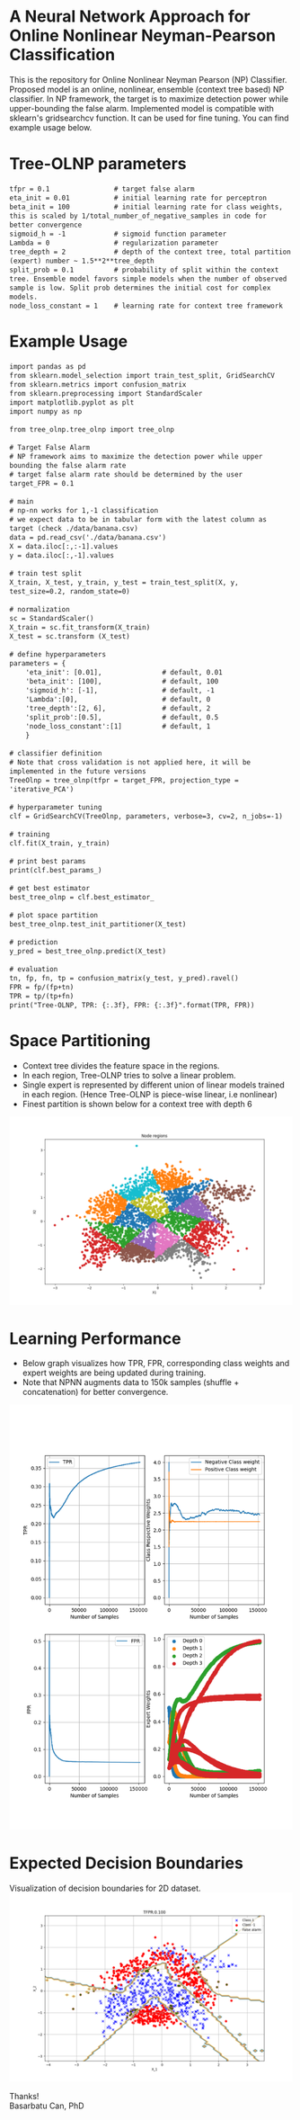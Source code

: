 # A Neural Network Approach for Online Nonlinear Neyman-Pearson Classification
This is the repository for Online Nonlinear Neyman Pearson (NP) Classifier. <br/>
Proposed model is an online, nonlinear, ensemble (context tree based) NP classifier. In NP framework, the target is to maximize detection power while upper-bounding the false alarm. Implemented model is compatible with sklearn's gridsearchcv function. It can be used for fine tuning. You can find example usage below. 

# Tree-OLNP parameters
    tfpr = 0.1                # target false alarm
    eta_init = 0.01           # initial learning rate for perceptron
    beta_init = 100           # initial learning rate for class weights, this is scaled by 1/total_number_of_negative_samples in code for better convergence
    sigmoid_h = -1            # sigmoid function parameter
    Lambda = 0                # regularization parameter
    tree_depth = 2            # depth of the context tree, total partition (expert) number ~ 1.5**2**tree_depth
    split_prob = 0.1          # probability of split within the context tree. Ensemble model favors simple models when the number of observed sample is low. Split prob determines the initial cost for complex models.
    node_loss_constant = 1    # learning rate for context tree framework

# Example Usage
    import pandas as pd
    from sklearn.model_selection import train_test_split, GridSearchCV
    from sklearn.metrics import confusion_matrix
    from sklearn.preprocessing import StandardScaler
    import matplotlib.pyplot as plt
    import numpy as np

    from tree_olnp.tree_olnp import tree_olnp

    # Target False Alarm
    # NP framework aims to maximize the detection power while upper bounding the false alarm rate
    # target false alarm rate should be determined by the user
    target_FPR = 0.1

    # main 
    # np-nn works for 1,-1 classification
    # we expect data to be in tabular form with the latest column as target (check ./data/banana.csv)
    data = pd.read_csv('./data/banana.csv')
    X = data.iloc[:,:-1].values
    y = data.iloc[:,-1].values

    # train test split
    X_train, X_test, y_train, y_test = train_test_split(X, y, test_size=0.2, random_state=0)

    # normalization
    sc = StandardScaler()
    X_train = sc.fit_transform(X_train)
    X_test = sc.transform (X_test)

    # define hyperparameters
    parameters = {
        'eta_init': [0.01],               # default, 0.01
        'beta_init': [100],               # default, 100
        'sigmoid_h': [-1],                # default, -1
        'Lambda':[0],                     # default, 0
        'tree_depth':[2, 6],              # default, 2
        'split_prob':[0.5],               # default, 0.5
        'node_loss_constant':[1]          # default, 1
        }

    # classifier definition
    # Note that cross validation is not applied here, it will be implemented in the future versions
    TreeOlnp = tree_olnp(tfpr = target_FPR, projection_type = 'iterative_PCA')

    # hyperparameter tuning
    clf = GridSearchCV(TreeOlnp, parameters, verbose=3, cv=2, n_jobs=-1)

    # training
    clf.fit(X_train, y_train)

    # print best params
    print(clf.best_params_)

    # get best estimator
    best_tree_olnp = clf.best_estimator_

    # plot space partition
    best_tree_olnp.test_init_partitioner(X_test)

    # prediction
    y_pred = best_tree_olnp.predict(X_test)

    # evaluation
    tn, fp, fn, tp = confusion_matrix(y_test, y_pred).ravel()
    FPR = fp/(fp+tn)
    TPR = tp/(tp+fn)
    print("Tree-OLNP, TPR: {:.3f}, FPR: {:.3f}".format(TPR, FPR))
    
# Space Partitioning
* Context tree divides the feature space in the regions.
* In each region, Tree-OLNP tries to solve a linear problem.
* Single expert is represented by different union of linear models trained in each region. (Hence Tree-OLNP is piece-wise linear, i.e nonlinear)
* Finest partition is shown below for a context tree with depth 6
<img src="figures/test__node_regions_visualized.png">

# Learning Performance
* Below graph visualizes how TPR, FPR, corresponding class weights and expert weights are being updated during training.
* Note that NPNN augments data to 150k samples (shuffle + concatenation) for better convergence.
<img src="figures/transient_train_performances.png">

# Expected Decision Boundaries
Visualization of decision boundaries for 2D dataset.<br/>
<img src="figures/decision_boundary_visualized.png">

Thanks!<br/>
Basarbatu Can, PhD